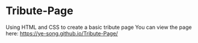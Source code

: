 # Tribute-Page
Using HTML and CSS to create a basic tribute page
You can view the page here: https://ye-song.github.io/Tribute-Page/
